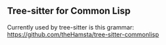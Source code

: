 ## Tree-sitter for Common Lisp

Currently used by tree-sitter is this grammar: https://github.com/theHamsta/tree-sitter-commonlisp
